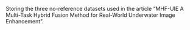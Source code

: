 Storing the three no-reference datasets used in the article “MHF-UIE A Multi-Task Hybrid Fusion Method for Real-World Underwater Image Enhancement”.
